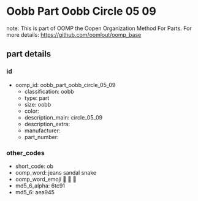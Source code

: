 # Oobb Part Oobb Circle 05 09  

note: This is part of OOMP the Oopen Organization Method For Parts. For more details: https://github.com/oomlout/oomp_base

##  part details





### id
* oomp_id: oobb_part_oobb_circle_05_09
  * classification: oobb
  * type: part
  * size: oobb
  * color: 
  * description_main: circle_05_09
  * description_extra: 
  * manufacturer: 
  * part_number: 

### other_codes
* short_code: ob
* oomp_word: jeans sandal snake
* oomp_word_emoji :jeans: :sandal: :snake:
* md5_6_alpha: 6tc91
* md5_6: aea945